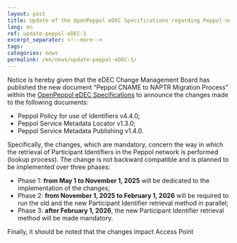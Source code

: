 ```yaml
---
layout: post
title: Update of the OpenPeppol eDEC Specifications regarding Peppol network security.
lang: en
ref: update-peppol-eDEC-1
excerpt_separator: <!--more-->
tags:
categories: news
permalink: /en/news/update-peppol-eDEC-1/
---
```

Notice is hereby given that the eDEC Change Management Board has published the new document “Peppol CNAME to NAPTR Migration Process” within the [OpenPeppol eDEC Specifications](https://secure-web.cisco.com/1zl-Tgh8vFgZRRJEd2WFCYLNTdekyu06o9jcO5C8Yiy3wJyaGfJEUWSOzkITAgPjBgqldJPg9OYJB0Mz_4qE9zb_XpiVFqkx8BgwxqOBeEUHbb7-oMfUsOZlXiAmZJEeci98hxE2f9SJH1urMeJth9W0XEGtvlhdhNJ_ZrLDfoeJ2rYY2u8gVNpEDCBF7_s5sJu1QOZ5Y3mmzq_Cl75qzxxQAcTI7WAdNFOM1nZTVjN3MX7UNvjoEYt42IwJRmlqG9yKP0a7FY8KMwCYQcu4YBRyI-RTRtCKPkwFOGxCshg0d8hCsgKVWMsmCTylrNyw7/https%3A%2F%2Furldefense.com%2Fv3%2F__https%3A%2Fdocs.peppol.eu%2Fedelivery%2F__%3B%21%21LQkDIss%21UOLsfacB5NgYcr0mafhfXvB9OtqOD_barggrwiYiGGTXyZsbMFVDrxFd636ESM4lVh2NOXOiDdZexCADO78ZSe7FJi-AM7YA3WKFyA3Ex3w%24) to announce the changes made to the following documents:

- Peppol Policy for use of Identifiers v4.4.0;
- Peppol Service Metadata Locator v1.3.0;
- Peppol Service Metadata Publishing v1.4.0.
<!--more-->

Specifically, the changes, which are mandatory, concern the way in which the retrieval of Participant Identifiers in the Peppol network is performed (lookup process). The change is not backward compatible and is planned to be implemented over three phases:

- Phase 1: **from May 1 to November 1, 2025** will be dedicated to the implementation of the changes;
- Phase 2: **from November 1, 2025 to February 1, 2026** will be required to run the old and the new Participant Identifier retrieval method in parallel;
- Phase 3: **after February 1, 2026**, the new Participant Identifier retrieval method will be made mandatory.
 
Finally, it should be noted that the changes impact Access Point 